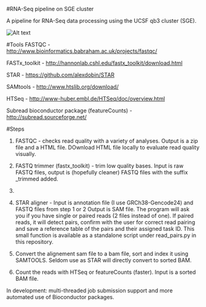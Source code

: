 #RNA-Seq pipeline on SGE cluster

A pipeline for RNA-Seq data processing using the UCSF qb3 cluster (SGE). 

![Alt text](https://joannadxblog.files.wordpress.com/2016/04/pipeline.png?w=628 "Pipeline")

#Tools
FASTQC - http://www.bioinformatics.babraham.ac.uk/projects/fastqc/

FASTx_toolkit - http://hannonlab.cshl.edu/fastx_toolkit/download.html

STAR - https://github.com/alexdobin/STAR

SAMtools - http://www.htslib.org/download/

HTSeq - http://www-huber.embl.de/HTSeq/doc/overview.html

Subread bioconductor package (featureCounts) - http://subread.sourceforge.net/ 

#Steps

1. FASTQC - checks read quality with a variety of analyses. Output is a zip file and a HTML file. DOwnload HTML file locally to evaluate read quality visually.

2. FASTQ trimmer (fastx_toolkit) - trim low quality bases. Input is raw FASTQ files, output is (hopefully cleaner) FASTQ files with the suffix _trimmed added.
3.
3. STAR aligner - Input is annotation file (I use GRCh38-Gencode24) and FASTQ files from step 1 or 2 Output is SAM file. The program will ask you if you have single or paired reads (2 files instead of one). If paired reads, it will detect pairs, confirm with the user for correct read pairing and save a reference table of the pairs and their assigned task ID. This small function is available as a standalone script under read_pairs.py in this repository.

4. Convert the alignement sam file to a bam file, sort and index it using SAMTOOLS. Seldom use as STAR will directly convert to sorted BAM.

5. Count the reads with HTSeq or featureCounts (faster). Input is a sorted BAM file.


In development: multi-threaded job submission support and more automated use of Bioconductor packages.
